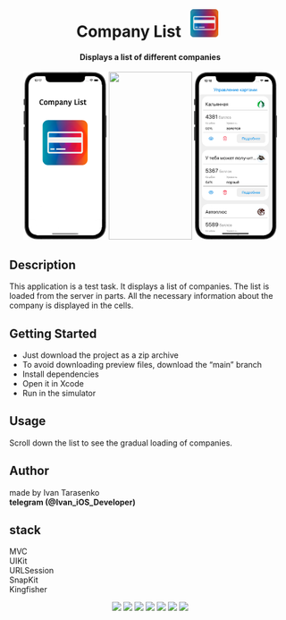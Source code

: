 <div align="center">
<br>
<h1>Company List <img src="/Preview/icon.png" width="50" height="50" hspace="10"/></h1> 
</div>

<div align="center">
<h4>Displays a list of different companies</h4>
</div>

<p align="center">
<img src="/Preview/launchScreen.png" width="149" height="300"/>
<img src="/Preview/main1.gif" width="149" height="300"/>
<img src="/Preview/main2.gif" width="149" height="300"/>
</p>

## Description
This application is a test task.
It displays a list of companies. The list is loaded from the server in parts. 
All the necessary information about the company is displayed in the cells.

## Getting Started
- Just download the project as a zip archive
- To avoid downloading preview files, download the “main” branch
- Install dependencies
- Open it in Xcode
- Run in the simulator

## Usage
Scroll down the list to see the gradual loading of companies.

## Author
made by Ivan Tarasenko  
**telegram (@Ivan_iOS_Developer)**

## stack
MVC  
UIKit  
URLSession  
SnapKit  
Kingfisher  

<p align="center">
<a href="https://github.com/realm/SwiftLint" alt="SwiftLint badge">
<img src="https://img.shields.io/badge/CodeStyle-SwiftLint-blueviolet"></a>
<a href="https://github.com/Ivan-Tarasenko/CompanyLoad/blob/main/LICENSE.txt">
<img src="https://img.shields.io/badge/license-MIT-green?style=flat"></a>
<a><img src="https://img.shields.io/github/commit-activity/y/Ivan-Tarasenko/CompanyLoad"></a>
<a><img src="https://img.shields.io/github/directory-file-count/Ivan-Tarasenko/CompanyLoad"></a>
<a><img src="https://img.shields.io/github/repo-size/Ivan-Tarasenko/CompanyLoad"></a>
<a><img src="https://img.shields.io/github/issues-pr-closed/Ivan-Tarasenko/CompanyLoad?color=yellowgreen"></a>
<a><img src="https://img.shields.io/badge/language-Swift%205-orange.svg"></a>
</p>

